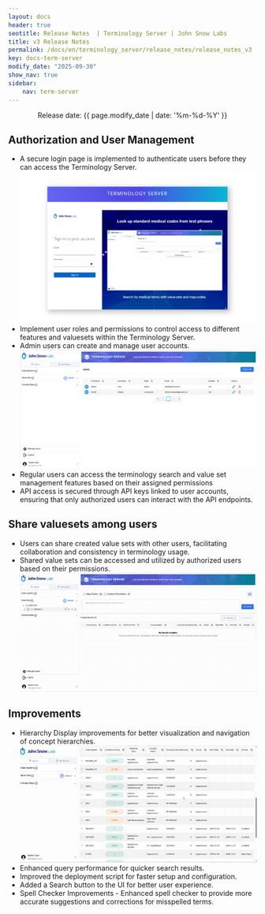 ```yaml
---
layout: docs
header: true
seotitle: Release Notes  | Terminology Server | John Snow Labs
title: v3 Release Notes
permalink: /docs/en/terminology_server/release_notes/release_notes_v3
key: docs-term-server
modify_date: "2025-09-30"
show_nav: true
sidebar:
    nav: term-server
---
```



<p style="text-align:center;">Release date: {{ page.modify_date | date: '%m-%d-%Y' }}</p>

## Authorization and User Management

- A secure login page is implemented to authenticate users before they can access the Terminology Server.
  ![Screenshot of login](/assets/images/term_server/v3/login_page.png)
- Implement user roles and permissions to control access to different features and valuesets within the Terminology Server.
- Admin users can create and manage user accounts.
  ![Screenshot of user management](/assets/images/term_server/v3/user_management.png)
- Regular users can access the terminology search and value set management features based on their assigned permissions
- API access is secured through API keys linked to user accounts, ensuring that only authorized users can interact with the API endpoints.

## Share valuesets among users

- Users can share created value sets with other users, facilitating collaboration and consistency in terminology usage.
- Shared value sets can be accessed and utilized by authorized users based on their permissions.
  ![value set sharing](/assets/images/term_server/v3/valueset_share.gif)

## Improvements

* Hierarchy Display improvements for better visualization and navigation of concept hierarchies.
  ![hierarchy display improvements](/assets/images/term_server/v3/hierarchy.gif)
* Enhanced query performance for quicker search results.
* Improved the deployment script for faster setup and configuration.
* Added a Search button to the UI for better user experience.
* Spell Checker Improvements - Enhanced spell checker to provide more accurate suggestions and corrections for misspelled terms.
